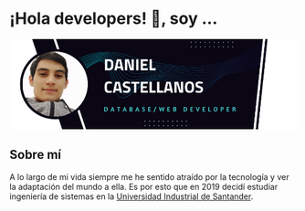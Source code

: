 # ¡Hola developers! 👋, soy ...

<!--![Daniel Castellanos, database/web developer](https://github.com/DaCeL13/DaCeL13/blob/main/banner.png)-->
<img src="https://github.com/DaCeL13/DaCeL13/blob/main/banner_github_profile.png" alt="Daniel Castellanos, db/web developer">

## Sobre mí
A lo largo de mi vida siempre me he sentido atraído por la tecnología y ver la adaptación del mundo a ella. Es por esto que en 2019 decidí estudiar ingeniería de sistemas en la [Universidad Industrial de Santander](https://uis.edu.co/es/).


<!--
**DaCeL13/DaCeL13** is a ✨ _special_ ✨ repository because its `README.md` (this file) appears on your GitHub profile.

Here are some ideas to get you started:

- 🔭 I’m currently working on ...
- 🌱 I’m currently learning ...
- 👯 I’m looking to collaborate on ...
- 🤔 I’m looking for help with ...
- 💬 Ask me about ...
- 📫 How to reach me: ...
- 😄 Pronouns: ...
- ⚡ Fun fact: ...
-->
